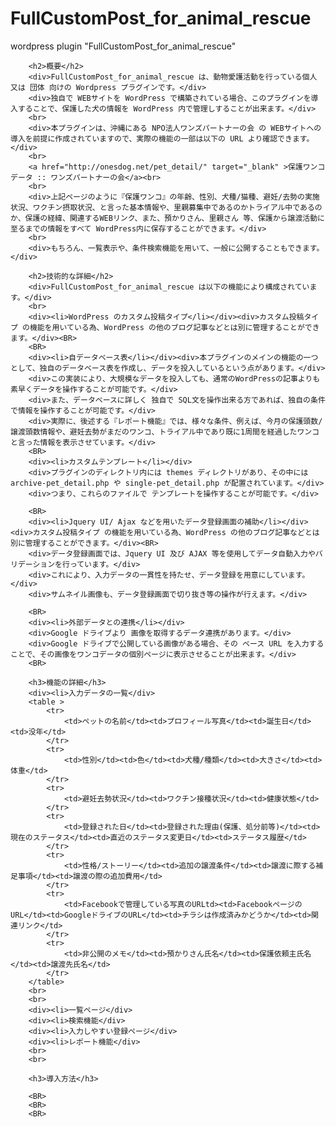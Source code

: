 FullCustomPost_for_animal_rescue
================================

wordpress plugin "FullCustomPost_for_animal_rescue"

        <h2>概要</h2> 
        <div>FullCustomPost_for_animal_rescue は、動物愛護活動を行っている個人 又は 団体 向けの Wordpress プラグインです。</div>
        <div>独自で WEBサイトを WordPress で構築されている場合、このプラグインを導入することで、保護した犬の情報を WordPress 内で管理しすることが出来ます。</div>
        <br>
        <div>本プラグインは、沖縄にある NPO法人ワンズパートナーの会 の WEBサイトへの導入を前提に作成されていますので、実際の機能の一部は以下の URL より確認できます。</div>
        <br>
        <a href="http://onesdog.net/pet_detail/" target="_blank" >保護ワンコデータ :: ワンズパートナーの会</a><br>
        <br>
        <div>上記ページのように『保護ワンコ』の年齢、性別、犬種/猫種、避妊/去勢の実施状況、ワクチン摂取状況、と言った基本情報や、里親募集中であるのかトライアル中であるのか、保護の経緯、関連するWEBリンク、また、預かりさん、里親さん 等、保護から譲渡活動に至るまでの情報をすべて WordPress内に保存することができます。</div>
        <br>
        <div>もちろん、一覧表示や、条件検索機能を用いて、一般に公開することもできます。</div>
        
        <h2>技術的な詳細</h2> 
        <div>FullCustomPost_for_animal_rescue は以下の機能により構成されています。</div>
        <br>
        <div><li>WordPress のカスタム投稿タイプ</li></div><div>カスタム投稿タイプ の機能を用いている為、WordPress の他のブログ記事などとは別に管理することができます。</div><BR>
        <BR>
        <div><li>自データベース表</li></div><div>本プラグインのメインの機能の一つとして、独自のデータベース表を作成し、データを投入しているという点があります。</div>
        <div>この実装により、大規模なデータを投入しても、通常のWordPressの記事よりも素早くデータを操作することが可能です。</div>
        <div>また、データベースに詳しく 独自で SQL文を操作出来る方であれば、独自の条件で情報を操作することが可能です。</div>
        <div>実際に、後述する『レポート機能』では、様々な条件、例えば、今月の保護頭数/譲渡頭数情報や、避妊去勢がまだのワンコ、トライアル中であり既に1周間を経過したワンコ と言った情報を表示させています。</div>
        <BR>
        <div><li>カスタムテンプレート</li></div>
        <div>プラグインのディレクトリ内には themes ディレクトリがあり、その中には archive-pet_detail.php や single-pet_detail.php が配置されています。</div>
        <div>つまり、これらのファイルで テンプレートを操作することが可能です。</div>

        <BR>
        <div><li>Jquery UI/ Ajax などを用いたデータ登録画面の補助</li></div><div>カスタム投稿タイプ の機能を用いている為、WordPress の他のブログ記事などとは別に管理することができます。</div><BR>
        <div>データ登録画面では、Jquery UI 及び AJAX 等を使用してデータ自動入力やバリデーションを行っています。</div>
        <div>これにより、入力データの一貫性を持たせ、データ登録を用意にしています。</div>
        <div>サムネイル画像も、データ登録画面で切り抜き等の操作が行えます。</div>

        <BR>
        <div><li>外部データとの連携</li></div>
        <div>Google ドライブより 画像を取得するデータ連携があります。</div>
        <div>Google ドライブで公開している画像がある場合、その ベース URL を入力することで、その画像をワンコデータの個別ページに表示させることが出来ます。</div>        
        <BR>
        
        <h3>機能の詳細</h3>
        <div><li>入力データの一覧</div>
        <table >
            <tr>
                <td>ペットの名前</td><td>プロフィール写真</td><td>誕生日</td><td>没年</td>
            </tr>
            <tr>
                <td>性別</td><td>色</td><td>犬種/種類</td><td>大きさ</td><td>体重</td>
            </tr>
            <tr>
                <td>避妊去勢状況</td><td>ワクチン接種状況</td><td>健康状態</td>
            </tr>
            <tr>
                <td>登録された日</td><td>登録された理由(保護、処分前等)</td><td>現在のステータス</td><td>直近のステータス変更日</td><td>ステータス履歴</td>
            </tr>
            <tr>
                <td>性格/ストーリー</td><td>追加の譲渡条件</td><td>譲渡に際する補足事項</td><td>譲渡の際の追加費用</td>
            </tr>
            <tr>
                <td>Facebookで管理している写真のURLtd><td>FacebookページのURL</td><td>GoogleドライブのURL</td><td>チラシは作成済みかどうか</td><td>関連リンク</td>
            </tr>
            <tr>
                <td>非公開のメモ</td><td>預かりさん氏名</td><td>保護依頼主氏名</td><td>譲渡先氏名</td>
            </tr>
        </table>
        <br>
        <br>
        <div><li>一覧ページ</div>
        <div><li>検索機能</div>
        <div><li>入力しやすい登録ページ</div>
        <div><li>レポート機能</div>
        <br>
        <br>

        <h3>導入方法</h3>
        
        <BR>
        <BR>
        <BR>
